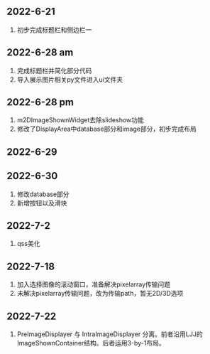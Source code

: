 ## 2022-6-21
1. 初步完成标题栏和侧边栏一
   
## 2022-6-28 am
1. 完成标题栏并简化部分代码
2. 导入展示图片相关py文件进入ui文件夹

## 2022-6-28 pm
1. m2DImageShownWidget去除slideshow功能
2. 修改了DisplayArea中database部分和image部分，初步完成布局

## 2022-6-29

## 2022-6-30
1. 修改database部分
2. 新增按钮以及滑块

## 2022-7-2
1. qss美化

## 2022-7-18
1. 加入选择图像的滚动窗口，准备解决pixelarray传输问题
2. 未解决pixelarray传输问题，改为传输path，暂无2D/3D选项

## 2022-7-22
1. PreImageDisplayer 与 IntraImageDisplayer 分离。前者沿用LJJ的ImageShownContainer结构。后者运用3-by-1布局。
